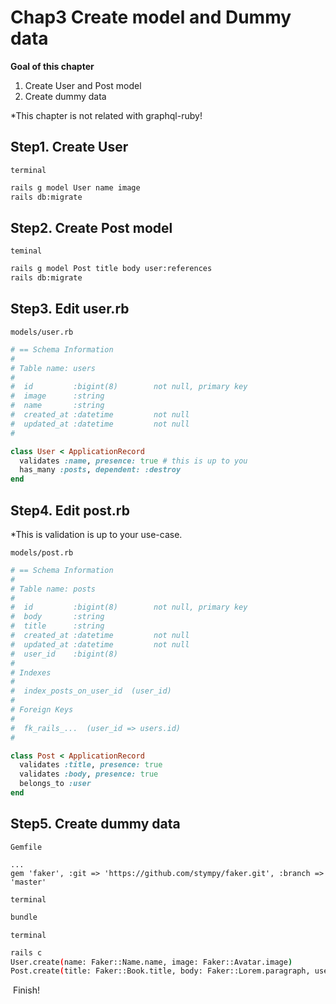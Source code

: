 # Chap3 Create model and Dummy data
**Goal of this chapter**
1. Create User and Post model
2. Create dummy data

*This chapter is not related with graphql-ruby!

## Step1. Create User
`terminal`
```bash
rails g model User name image
rails db:migrate
```

## Step2. Create Post model
`teminal`
```bash
rails g model Post title body user:references
rails db:migrate
```

## Step3. Edit user.rb
`models/user.rb`
```ruby
# == Schema Information
#
# Table name: users
#
#  id         :bigint(8)        not null, primary key
#  image      :string
#  name       :string
#  created_at :datetime         not null
#  updated_at :datetime         not null
#

class User < ApplicationRecord
  validates :name, presence: true # this is up to you
  has_many :posts, dependent: :destroy
end
```

## Step4. Edit post.rb
*This is validation is up to your use-case.


`models/post.rb`
```ruby
# == Schema Information
#
# Table name: posts
#
#  id         :bigint(8)        not null, primary key
#  body       :string
#  title      :string
#  created_at :datetime         not null
#  updated_at :datetime         not null
#  user_id    :bigint(8)
#
# Indexes
#
#  index_posts_on_user_id  (user_id)
#
# Foreign Keys
#
#  fk_rails_...  (user_id => users.id)
#

class Post < ApplicationRecord
  validates :title, presence: true
  validates :body, presence: true
  belongs_to :user
end
```

## Step5. Create dummy data
`Gemfile`
```
...
gem 'faker', :git => 'https://github.com/stympy/faker.git', :branch => 'master'
```

`terminal`
```bash
bundle
```

`terminal`
```bash
rails c
User.create(name: Faker::Name.name, image: Faker::Avatar.image)
Post.create(title: Faker::Book.title, body: Faker::Lorem.paragraph, user_id:1)
```
​
​Finish!

